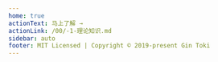 ```yaml
---
home: true
actionText: 马上了解 →
actionLink: /00/-1-理论知识.md
sidebar: auto
footer: MIT Licensed | Copyright © 2019-present Gin Toki
---
```



